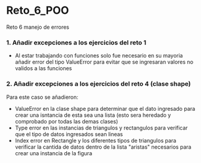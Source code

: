 # Reto_6_POO
Reto 6 manejo de errores
### 1. Añadir excepciones a los ejercicios del reto 1
- Al estar trabajando con funciones solo fue necesario en su mayoria añadir error del tipo ValueError para evitar que se ingresaran valores no validos a las funciones
### 2. Añadir excepciones a los ejercicios del reto 4 (clase shape)
Para este caso se añadieron:
- ValueError en la clase shape para determinar que el dato ingresado para crear una isntancia de esta sea una lista (esto sera heredado y comprobado por todas las demas clases)
- Type error en las instancias de triangulos y rectangulos para verificar que el tipo de datos ingresados sean lineas
- Index error en Rectangle y los diferentes tipos de triangulos para verificar la cantida de datos dentro de la lista "aristas" necesarios para crear una instancia de la figura

